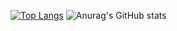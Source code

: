 [![Top Langs](https://github-readme-stats.vercel.app/api/top-langs/?username=BigLad23&langs_count=8&layout=compact&hide_border=1&theme=dark&bg_color=0d1117)](https://github.com/anuraghazra/github-readme-stats) ![Anurag's GitHub stats](https://github-readme-stats.vercel.app/api?username=BigLad23&show_icons=true&theme=dark&hide_border=1&bg_color=0d1117) 




